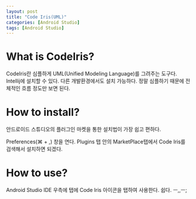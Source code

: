 ```yaml
---
layout: post
title: "Code Iris(UML)"
categories: [Android Studio]
tags: [Android Studio]
---
```


# What is CodeIris?

CodeIris란 심플하게 UML(Unified Modeling Language)를 그려주는 도구다. Intellij에 설치할 수 있다. 다른 개발환경에서도 설치 가능하다. 정말 심플하기 때문에 전체적인 흐름 정도만 보면 된다.

# How to install?

안드로이드 스튜디오의 플러그인 마켓을 통한 설치법이 가장 쉽고 편하다.

Preferences(⌘ + ,) 창을 연다. Plugins 탭 안의 MarketPlace탭에서 Code Iris를 검색해서 설치하면 되겠다.

# How to use?

Android Studio IDE 우측에 탭에 Code Iris 아이콘을 탭하여 사용한다. 쉽다. ㅡ,,ㅡ;